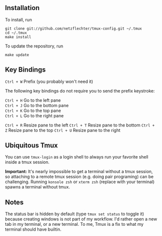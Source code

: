 Installation
------------

To install, run

    git clone git://github.com/netzflechter/tmux-config.git ~/.tmux
    cd ~/.tmux
    make install

To update the repository, run

    make update

Key Bindings
-------------

`Ctrl + W` Prefix (you probably won't need it)  

The following key bindings do not require you to send the prefix keystroke:

`Ctrl + H` Go to the left pane  
`Ctrl + J` Go to the bottom pane  
`Ctrl + K` Go to the top pane  
`Ctrl + L` Go to the right pane  

`Ctrl + R` Resize pane to the left
`Ctrl + T` Resize pane to the bottom
`Ctrl + Z` Resize pane to the top
`Ctrl + U` Resize pane to the right

Ubiquitous Tmux
----------------

You can use `tmux-login` as a login shell to always run your favorite shell
inside a tmux session.

**Important:** It's nearly impossible to get a terminal without a tmux session,
so attaching to a remote tmux session (e.g. doing pair programing) can be challenging.
Running `konsole zsh` or `xterm zsh` (replace with your terminal) spawns a
terminal without tmux.

Notes
-----

The status bar is hidden by default (type `tmux set status` to toggle it)
because creating windows is not part of my workflow.
I'd rather open a new tab in my terminal, or a new terminal.
To me, Tmux is a fix to what my terminal should have builtin.
